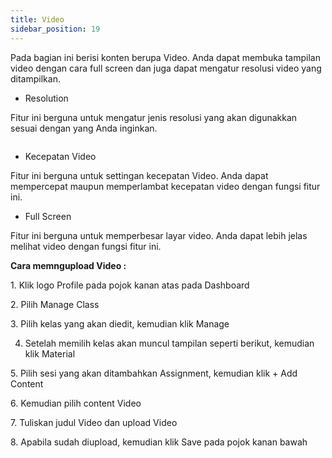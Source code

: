 ```yaml
---
title: Video
sidebar_position: 19
---
```

Pada bagian ini berisi konten berupa Video. Anda dapat membuka tampilan video dengan cara full screen dan juga dapat mengatur resolusi video yang ditampilkan. 

* Resolution

Fitur ini berguna untuk mengatur jenis resolusi yang akan digunakkan sesuai dengan yang Anda inginkan.

![]()

* Kecepatan Video

Fitur ini berguna untuk settingan kecepatan Video. Anda dapat mempercepat maupun memperlambat kecepatan video dengan fungsi fitur ini.

* Full Screen

Fitur ini berguna untuk memperbesar layar video. Anda dapat lebih jelas melihat video dengan fungsi fitur ini.

**Cara memngupload Video :**

1. Klik logo Profile pada pojok kanan atas pada Dashboard

2. Pilih Manage Class

3. Pilih kelas yang akan diedit, kemudian klik Manage

4. Setelah memilih kelas akan muncul tampilan seperti berikut, kemudian klik Material

5. Pilih sesi yang akan ditambahkan Assignment, kemudian klik + Add Content

6. Kemudian pilih content Video

7. Tuliskan judul Video dan upload Video

8. Apabila sudah diupload, kemudian klik Save pada pojok kanan bawah
